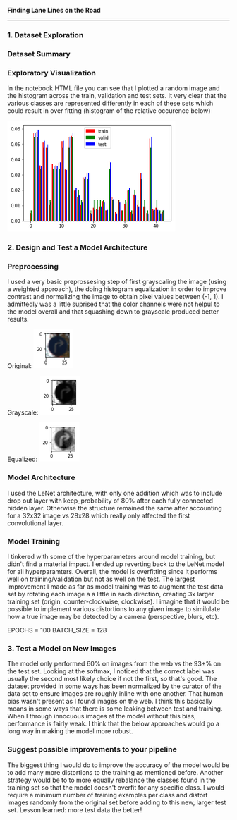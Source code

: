 **Finding Lane Lines on the Road**


[image1]: ./images/histogram.png "histogram"
[image2]: ./images/original.png "original"
[image3]: ./images/grayscale.png "grayscale"
[image4]: ./images/equalized.png "equalized"


---

### 1. Dataset Exploration

### Dataset Summary

### Exploratory Visualization

In the notebook HTML file you can see that I plotted a random image and the histogram across the train, validation and test sets. It very clear that the various classes are represented differently in each of these sets which could result in over fitting (histogram of the relative occurence below)

![alt text][image1]


### 2. Design and Test a Model Architecture

### Preprocessing

I used a very basic preprossesing step of first grayscaling the image (using a weighted approach), the doing histogram equalization in order to improve contrast and normalizing the image to obtain pixel values between (-1, 1). I admittedly was a little suprised that the color channels were not helpul to the model overall and that squashing down to grayscale produced better results.

Original: ![alt text][image2]

Grayscale: ![alt text][image3]

Equalized: ![alt text][image4]


### Model Architecture

I used the LeNet architecture, with only one addition which was to include drop out layer with keep_probability of 80% after each fully connected hidden layer. Otherwise the structure remained the same after accounting for a 32x32 image vs 28x28 which really only affected the first convolutional layer.

### Model Training

I tinkered with some of the hyperparameters around model training, but didn't find a material impact. I ended up reverting back to the LeNet model for all hyperparamters. Overall, the model is overfitting since it performs well on training/validation but not as well on the test. The largest improvement I made as far as model training was to augment the test data set by rotating each image a a little in each direction, creating 3x larger training set (origin, counter-clockwise, clockwise). I imagine that it would be possible to implement various distortions to any given image to similulate how a true image may be detected by a camera (perspective, blurs, etc).

EPOCHS = 100
BATCH_SIZE = 128

### 3. Test a Model on New Images

The model only performed 60% on images from the web vs the 93+% on the test set. Looking at the softmax, I noticed that the correct label was usually the second most likely choice if not the first, so that's good. The dataset provided in some ways has been normalized by the curator of the data set to ensure images are roughly inline with one another. That human bias wasn't present as I found images on the web. I think this basically means in some ways that there is some leaking between test and training. When I through innocuous images at the model without this bias, performance is fairly weak. I think that the below approaches would go a long way in making the model more robust.

### Suggest possible improvements to your pipeline

The biggest thing I would do to improve the accuracy of the model would be to add many more distortions to the training as mentioned before. Another strategy would be to to more equally rebalance the classes found in the training set so that the model doesn't overfit for any specific class. I would require a minimum number of training examples per class and distort images randomly from the original set before adding to this new, larger test set. Lesson learned: more test data the better!
